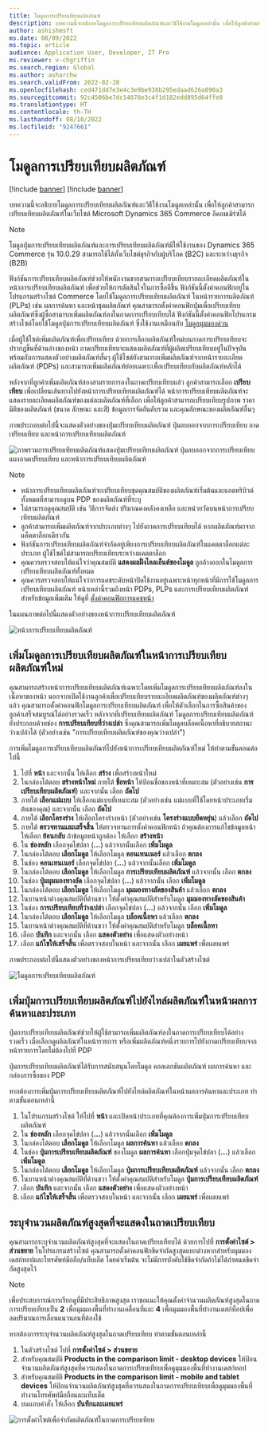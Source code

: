 ```yaml
---
title: โมดูลการเปรียบเทียบผลิตภัณฑ์
description: บทความนี้จะอธิบายโมดูลการเปรียบเทียบผลิตภัณฑ์และวิธีใช้งานโมดูลเหล่านั้น เพื่อให้ลูกค้าสามารถเปรียบเทียบผลิตภัณฑ์ในเว็บไซต์ Microsoft Dynamics 365 Commerce อีคอมเมิร์ซได้
author: ashishmsft
ms.date: 08/09/2022
ms.topic: article
audience: Application User, Developer, IT Pro
ms.reviewer: v-chgriffin
ms.search.region: Global
ms.author: asharchw
ms.search.validFrom: 2022-02-28
ms.openlocfilehash: ced471dd7e3e4c3e9be938b295edaad626a890a3
ms.sourcegitcommit: 92c4506be7dc14078e3c4f1d182edd895d64ffe0
ms.translationtype: HT
ms.contentlocale: th-TH
ms.lasthandoff: 08/10/2022
ms.locfileid: "9247661"
---
```

# <a name="product-comparison-modules"></a>โมดูลการเปรียบเทียบผลิตภัณฑ์

[!include [banner](../includes/banner.md)]
[!include [banner](../includes/preview-banner.md)]

บทความนี้จะอธิบายโมดูลการเปรียบเทียบผลิตภัณฑ์และวิธีใช้งานโมดูลเหล่านั้น เพื่อให้ลูกค้าสามารถเปรียบเทียบผลิตภัณฑ์ในเว็บไซต์ Microsoft Dynamics 365 Commerce อีคอมเมิร์ซได้

> [!NOTE]
> โมดูลปุ่มการเปรียบเทียบผลิตภัณฑ์และการเปรียบเทียบผลิตภัณฑ์มีให้ใช้งานของ Dynamics 365 Commerce รุ่น 10.0.29 สามารถใช้ได้ทั้งเว็บไซต์ธุรกิจกับผู้บริโภค (B2C) และระหว่างธุรกิจ (B2B)

ฟังก์ชันการเปรียบเทียบผลิตภัณฑ์ช่วยให้พนักงานขายสามารถเปรียบเทียบรายละเอียดผลิตภัณฑ์ในหน้าการเปรียบเทียบผลิตภัณฑ์ เพื่อช่วยให้การตัดสินใจในการซื้อดีขึ้น ฟังก์ชันนี้ตั้งค่าคอนฟิกอยู่ในโปรแกรมสร้างไซต์ Commerce โดยใช้โมดูลการเปรียบเทียบผลิตภัณฑ์ ในหน้ารายการผลิตภัณฑ์ (PLPs) เช่น ผลการค้นหา และหน้าชุดผลิตภัณฑ์ คุณสามารถตั้งค่าคอนฟิกปุ่มเพื่อเปรียบเทียบผลิตภัณฑ์ซึ่งผู้ซื้อสามารถเพิ่มผลิตภัณฑ์ลงในถาดการเปรียบเทียบได้ ฟังก์ชันนี้ตั้งค่าคอนฟิกโปรแกรมสร้างไซต์โดยใช้โมดูลปุ่มการเปรียบเทียบผลิตภัณฑ์ ซึ่งใช้งานเหมือนกับ [โมดูลมุมมองด่วน](quick-view-module.md)

เมื่อผู้ใช้ไซต์เพิ่มผลิตภัณฑ์เพื่อเปรียบเทียบ ด้วยการเลือกผลิตภัณฑ์ใหม่บนถาดการเปรียบเทียบจะปรากฏขึ้นที่ด้านล่างของหน้า ถาดเปรียบเทียบจะแสดงผลิตภัณฑ์ที่ผู้ผลิตเปรียบเทียบอยู่ในปัจจุบัน พร้อมกับการแสดงตัวอย่างผลิตภัณฑ์สั้นๆ ผู้ใช้ไซต์ยังสามารถเพิ่มผลิตภัณฑ์จากหน้ารายละเอียดผลิตภัณฑ์ (PDPs) และสามารถเพิ่มผลิตภัณฑ์ย่อยเฉพาะเพื่อเปรียบเทียบกับผลิตภัณฑ์หลักได้

หลังจากที่ลูกค้าเพิ่มผลิตภัณฑ์สองสามรายการลงในถาดเปรียบเทียบแล้ว ลูกค้าสามารถเลือก **เปรียบเทียบ** เพื่อเปลี่ยนเส้นทางไปยังหน้าการเปรียบเทียบผลิตภัณฑ์ได้ หน้าการเปรียบเทียบผลิตภัณฑ์จะแสดงรายละเอียดผลิตภัณฑ์ของแต่ละผลิตภัณฑ์ที่เลือก เพื่อให้ลูกค้าสามารถเปรียบเทียบรูปภาพ ราคา มิติของผลิตภัณฑ์ (ขนาด ลักษณะ และสี) ข้อมูลการจัดอันดับรวม และคุณลักษณะของผลิตภัณฑ์อื่นๆ

ภาพประกอบต่อไปนี้จะแสดงตัวอย่างของปุ่มเปรียบเทียบผลิตภัณฑ์ ปุ่มลบออกจากการเปรียบเทียบ ถาดเปรียบเทียบ และหน้าการเปรียบเทียบผลิตภัณฑ์

![ภาพรวมการเปรียบเทียบผลิตภัณฑ์แสดงปุ่มเปรียบเทียบผลิตภัณฑ์ ปุ่มลบออกจากการเปรียบเทียบ แผงถาดเปรียบเทียบ และหน้าการเปรียบเทียบผลิตภัณฑ์](./media/Product-Comparison-Overview.png)

> [!NOTE]
> - หน้าการเปรียบเทียบผลิตภัณฑ์จะเปรียบเทียบชุดคุณสมบัติของผลิตภัณฑ์เริ่มต้นและแอตทริบิวต์ทั้งหมดที่สามารถดูบน PDP ของผลิตภัณฑ์ที่ระบุ
> - ไม่สามารถดูคุณสมบัติ เช่น วิธีการจัดส่ง ปริมาณคงคลังคงเหลือ และหน่วยวัดบนหน้าการเปรียบเทียบผลิตภัณฑ์
> - ลูกค้าสามารถเพิ่มผลิตภัณฑ์จากประเภทต่างๆ ไปยังถาดการเปรียบเทียบได้ หากผลิตภัณฑ์มาจากแค็ตตาล็อกเดียวกัน
> - ฟังก์ชันการเปรียบเทียบผลิตภัณฑ์จํากัดอยู่เพียงการเปรียบเทียบผลิตภัณฑ์ในแคตตาล็อกแต่ละประเภท ผู้ใช้ไซต์ไม่สามารถเปรียบเทียบระหว่างแคตตาล็อก
> - คุณควรตรวจสอบให้แน่ใจว่าคุณสมบัติ **แสดงผลฝั่งไคลเอ็นต์ของโมดูล** ถูกล้างออกในโมดูลการเปรียบเทียบผลิตภัณฑ์ทั้งหมด
> - คุณควรตรวจสอบให้แน่ใจว่าการแคชระดับหน้าปิดใช้งานอยู่เฉพาะหน้าทุกหน้าที่มีการใช้โมดูลการเปรียบเทียบผลิตภัณฑ์ หน้าเหล่านี้รวมถึงหน้า PDPs, PLPs และการเปรียบเทียบผลิตภัณฑ์ สำหรับข้อมูลเพิ่มเติม ให้ดูที่ [ตั้งค่าคอนฟิกการแคชหน้า](e-commerce-extensibility/page-caching.md)

ในแผนภาพต่อไปนี้แสดงตัวอย่างของหน้าการเปรียบเทียบผลิตภัณฑ์

![หน้าการเปรียบเทียบผลิตภัณฑ์](./media/Product-Comparison-Page.png)

## <a name="add-the-product-comparison-module-to-a-new-product-comparison-page"></a>เพิ่มโมดูลการเปรียบเทียบผลิตภัณฑ์ในหน้าการเปรียบเทียบผลิตภัณฑ์ใหม่

คุณสามารถสร้างหน้าการเปรียบเทียบผลิตภัณฑ์เฉพาะโดยเพิ่มโมดูลการเปรียบเทียบผลิตภัณฑ์ลงในเนื้อหาของหน้า นอกจากเปิดใช้งานลูกค้าเพื่อเปรียบเทียบรายละเอียดผลิตภัณฑ์ของผลิตภัณฑ์ต่างๆ แล้ว คุณสามารถตั้งค่าคอนฟิกโมดูลการเปรียบเทียบผลิตภัณฑ์ เพื่อให้ตัวเลือกในการซื้อสินค้าของลูกค้าเสร็จสมบูรณ์ได้อย่างรวดเร็ว หลังจากที่เปรียบเทียบผลิตภัณฑ์ โมดูลการเปรียบเทียบผลิตภัณฑ์ยังประกอบด้วยช่อง **การเปรียบเทียบที่ว่างเปล่า** ซึ่งคุณสามารถเพิ่มโมดูลบล็อคเนื้อหาที่อธิบายสถานะว่างเปล่าได้ (ตัวอย่างเช่น "การเปรียบเทียบผลิตภัณฑ์ของคุณว่างเปล่า")

การเพิ่มโมดูลการเปรียบเทียบผลิตภัณฑ์ไปยังหน้าการเปรียบเทียบผลิตภัณฑ์ใหม่ ให้ทำตามขั้นตอนต่อไปนี้

1. ไปที่ **หน้า** และจากนั้น ให้เลือก **สร้าง** เพื่อสร้างหน้าใหม่
1. ในกล่องโต้ตอบ **สร้างหน้าใหม่** ภายใต้ **ชื่อหน้า** ให้ป้อนชื่อของหน้าที่เหมาะสม (ตัวอย่างเช่น **การเปรียบเทียบผลิตภัณฑ์**) และจากนั้น เลือก **ถัดไป**
1. ภายใต้ **เลือกแม่แบบ** ให้เลือกแม่แบบที่เหมาะสม (ตัวอย่างเช่น แม่แบบที่ใช้โดยหน้าประเภทเริ่มต้นของคุณ) และจากนั้น เลือก **ถัดไป**
1. ภายใต้ **เลือกโครงร่าง** ให้เลือกโครงร่างหน้า (ตัวอย่างเช่น **โครงร่างแบบยืดหยุ่น**) แล้วเลือก **ถัดไป**
1. ภายใต้ **ตรวจทานและเสร็จสิ้น** ให้ตรวจทานการตั้งค่าคอนฟิกหน้า ถ้าคุณต้องการแก้ไขข้อมูลหน้า ให้เลือก **ย้อนกลับ** ถ้าข้อมูลหน้าถูกต้อง ให้เลือก **สร้างหน้า**
1. ใน **ช่องหลัก** เลือกจุดไข่ปลา (**...**) แล้วจากนั้นเลือก **เพิ่มโมดูล**
1. ในกล่องโต้ตอบ **เลือกโมดูล** ให้เลือกโมดูล **คอนเทนเนอร์** แล้วเลือก **ตกลง**
1. ในช่อง **คอนเทนเนอร์** เลือกจุดไข่ปลา (**...**) แล้วจากนั้นเลือก **เพิ่มโมดูล**
1. ในกล่องโต้ตอบ **เลือกโมดูล** ให้เลือกโมดูล **การเปรียบเทียบผลิตภัณฑ์** แล้วจากนั้น เลือก **ตกลง**
1. ในช่อง **ปุ่มมุมมองทางลัด** เลือกจุดไข่ปลา (**...**) แล้วจากนั้น เลือก **เพิ่มโมดูล**
1. ในกล่องโต้ตอบ **เลือกโมดูล** ให้เลือกโมดูล **มุมมองทางลัดของสินค้า** แล้วเลือก **ตกลง**
1. ในบานหน้าต่างคุณสมบัติที่ด้านขวา ให้ตั้งค่าคุณสมบัติสำหรับโมดูล **มุมมองทางลัดของสินค้า**
1. ในช่อง **การเปรียบเทียบที่ว่างเปล่า** เลือกจุดไข่ปลา (**...**) แล้วจากนั้น เลือก **เพิ่มโมดูล**
1. ในกล่องโต้ตอบ **เลือกโมดูล** ให้เลือกโมดูล **บล็อคเนื้อหา** แล้วเลือก **ตกลง**
1. ในบานหน้าต่างคุณสมบัติที่ด้านขวา ให้ตั้งค่าคุณสมบัติสำหรับโมดูล **บล็อคเนื้อหา** 
1. เลือก **บันทึก** และจากนั้น เลือก **แสดงตัวอย่าง** เพื่อแสดงตัวอย่างหน้า
1. เลือก **แก้ไขให้เสร็จสิ้น** เพื่อตรวจสอบในหน้า และจากนั้น เลือก **เผยแพร่** เพื่อเผยแพร่

ภาพประกอบต่อไปนี้แสดงตัวอย่างของหน้าการเปรียบเทียบว่างเปล่าในตัวสร้างไซต์

![โมดูลการเปรียบเทียบผลิตภัณฑ์](./media/Product-comparison-module.png)

## <a name="add-a-product-comparison-button-to-product-tiles-on-search-and-category-results-pages"></a>เพิ่มปุ่มการเปรียบเทียบผลิตภัณฑ์ไปยังไทล์ผลิตภัณฑ์ในหน้าผลการค้นหาและประเภท

ปุ่มการเปรียบเทียบผลิตภัณฑ์ช่วยให้ผู้ใช้สามารถเพิ่มผลิตภัณฑ์ลงในถาดการเปรียบเทียบได้อย่างรวดเร็ว เมื่อเลือกดูผลิตภัณฑ์ในหน้ารายการ หรือเพิ่มผลิตภัณฑ์หนึ่งรายการไปยังถาดเปรียบเทียบจากหน้ารายการโดยไม่ต้องไปที่ PDP

ปุ่มการเปรียบเทียบผลิตภัณฑ์ได้รับการสนับสนุนโดยโมดูล คอลเลกชันผลิตภัณฑ์ ผลการค้นหา และกล่องการซื้อของ PDP

หากต้องการเพิ่มปุ่มการเปรียบเทียบผลิตภัณฑ์ไปยังไทล์ผลิตภัณฑ์ในหน้าผลการค้นหาและประเภท ทำตามขั้นตอนเหล่านี้

1. ในโปรแกรมสร้างไซต์ ให้ไปที่ **หน้า** และเปิดหน้าประเภทที่คุณต้องการเพิ่มปุ่มการเปรียบเทียบผลิตภัณฑ์
1. ใน **ช่องหลัก** เลือกจุดไข่ปลา (**...**) แล้วจากนั้นเลือก **เพิ่มโมดูล**
1. ในกล่องโต้ตอบ **เลือกโมดูล** ให้เลือกโมดูล **ผลการค้นหา** แล้วเลือก **ตกลง**
1. ในช่อง **ปุ่มการเปรียบเทียบผลิตภัณฑ์** ของโมดูล **ผลการค้นหา** เลือกปุ่มจุดไข่ปลา (**...**) แล้วเลือก **เพิ่มโมดูล**
1. ในกล่องโต้ตอบ **เลือกโมดูล** ให้เลือกโมดูล **ปุ่มการเปรียบเทียบผลิตภัณฑ์** แล้วจากนั้น เลือก **ตกลง**
1. ในบานหน้าต่างคุณสมบัติที่ด้านขวา ให้ตั้งค่าคุณสมบัติสำหรับโมดูล **ปุ่มการเปรียบเทียบผลิตภัณฑ์**
1. เลือก **บันทึก** และจากนั้น เลือก **แสดงตัวอย่าง** เพื่อแสดงตัวอย่างหน้า
1. เลือก **แก้ไขให้เสร็จสิ้น** เพื่อตรวจสอบในหน้า และจากนั้น เลือก **เผยแพร่** เพื่อเผยแพร่

## <a name="specify-the-maximum-number-of-products-to-show-in-the-comparison-tray"></a>ระบุจํานวนผลิตภัณฑ์สูงสุดที่จะแสดงในถาดเปรียบเทียบ

คุณสามารถระบุจํานวนผลิตภัณฑ์สูงสุดที่จะแสดงในถาดเปรียบเทียบได้ ด้วยการไปที่ **การตั้งค่าไซต์ \> ส่วนขยาย** ในโปรแกรมสร้างไซต์ คุณสามารถตั้งค่าคอนฟิกขีดจํากัดสูงสุดแยกต่างหากสำหรับมุมมองเดสก์ทอปและโทรศัพท์มือถือ/แท็บเล็ต โดยค่าเริ่มต้น จะไม่มีการบังคับใช้ขีดจํากัดถ้าไม่ได้กําหนดขีดจํากัดสูงสุดไว้

> [!NOTE]
> เพื่อประสบการณ์การเรียกดูที่มีประสิทธิภาพสูงสุด เราขอแนะให้คุณตั้งค่าจํานวนผลิตภัณฑ์สูงสุดในถาดการเปรียบเทียบเป็น **2** เพื่อมุมมองพื้นที่ทำงานเคลื่อนที่และ **4** เพื่อมุมมองพื้นที่ทำงานเดสก์ท็อปเพื่อลดปริมาณการเลื่อนแนวนอนที่ต้องใช้

หากต้องการระบุจํานวนผลิตภัณฑ์สูงสุดในถาดเปรียบเทียบ ทำตามขั้นตอนเหล่านี้

1. ในตัวสร้างไซต์ ไปที่ **การตั้งค่าไซต์ \> ส่วนขยาย**
1. สำหรับคุณสมบัติ **Products in the comparison limit - desktop devices** ให้ป้อนจํานวนผลิตภัณฑ์สูงสุดที่ควรแสดงในถาดการเปรียบเทียบเพื่อดูมุมมองพื้นที่ทำงานเดสก์ทอป
1. สำหรับคุณสมบัติ **Products in the comparison limit - mobile and tablet devices** ให้ป้อนจํานวนผลิตภัณฑ์สูงสุดที่ควรแสดงในถาดการเปรียบเทียบเพื่อดูมุมมองพื้นที่ทำงานโทรศัพท์มือถือและแท็บเล็ต
1. บนแถบคำสั่ง ให้เลือก **บันทึกและเผยแพร่**

![การตั้งค่าไซต์เพื่อจํากัดผลิตภัณฑ์ในถาดการเปรียบเทียบ](./media/Site-settings-to-limit-products-in-comparison-tray.png)

